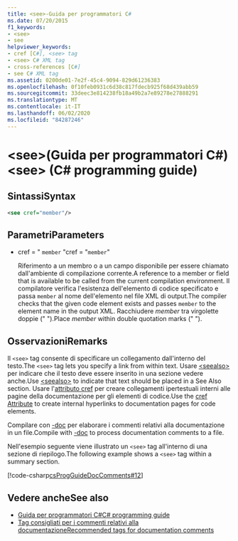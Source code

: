 ```yaml
---
title: <see>-Guida per programmatori C#
ms.date: 07/20/2015
f1_keywords:
- <see>
- see
helpviewer_keywords:
- cref [C#], <see> tag
- <see> C# XML tag
- cross-references [C#]
- see C# XML tag
ms.assetid: 0200de01-7e2f-45c4-9094-829d61236383
ms.openlocfilehash: 0f10feb0931c6d38c817fdecb925f68d439abb59
ms.sourcegitcommit: 33deec3e814238fb18a49b2a7e89278e27888291
ms.translationtype: MT
ms.contentlocale: it-IT
ms.lasthandoff: 06/02/2020
ms.locfileid: "84287246"
---
```

# <a name="see-c-programming-guide"></a><span data-ttu-id="893a7-102">\<see>(Guida per programmatori C#)</span><span class="sxs-lookup"><span data-stu-id="893a7-102">\<see> (C# programming guide)</span></span>

## <a name="syntax"></a><span data-ttu-id="893a7-103">Sintassi</span><span class="sxs-lookup"><span data-stu-id="893a7-103">Syntax</span></span>

```xml
<see cref="member"/>
```

## <a name="parameters"></a><span data-ttu-id="893a7-104">Parametri</span><span class="sxs-lookup"><span data-stu-id="893a7-104">Parameters</span></span>

- <span data-ttu-id="893a7-105">cref = " `member` "</span><span class="sxs-lookup"><span data-stu-id="893a7-105">cref = "`member`"</span></span>

  <span data-ttu-id="893a7-106">Riferimento a un membro o a un campo disponibile per essere chiamato dall'ambiente di compilazione corrente.</span><span class="sxs-lookup"><span data-stu-id="893a7-106">A reference to a member or field that is available to be called from the current compilation environment.</span></span> <span data-ttu-id="893a7-107">Il compilatore verifica l'esistenza dell'elemento di codice specificato e passa `member` al nome dell'elemento nel file XML di output.</span><span class="sxs-lookup"><span data-stu-id="893a7-107">The compiler checks that the given code element exists and passes `member` to the element name in the output XML.</span></span> <span data-ttu-id="893a7-108">Racchiudere *member* tra virgolette doppie (" ").</span><span class="sxs-lookup"><span data-stu-id="893a7-108">Place *member* within double quotation marks (" ").</span></span>

## <a name="remarks"></a><span data-ttu-id="893a7-109">Osservazioni</span><span class="sxs-lookup"><span data-stu-id="893a7-109">Remarks</span></span>

<span data-ttu-id="893a7-110">Il `<see>` tag consente di specificare un collegamento dall'interno del testo.</span><span class="sxs-lookup"><span data-stu-id="893a7-110">The `<see>` tag lets you specify a link from within text.</span></span> <span data-ttu-id="893a7-111">Usare [\<seealso>](./seealso.md) per indicare che il testo deve essere inserito in una sezione vedere anche.</span><span class="sxs-lookup"><span data-stu-id="893a7-111">Use [\<seealso>](./seealso.md) to indicate that text should be placed in a See Also section.</span></span> <span data-ttu-id="893a7-112">Usare l'[attributo cref](./cref-attribute.md) per creare collegamenti ipertestuali interni alle pagine della documentazione per gli elementi di codice.</span><span class="sxs-lookup"><span data-stu-id="893a7-112">Use the [cref Attribute](./cref-attribute.md) to create internal hyperlinks to documentation pages for code elements.</span></span>

<span data-ttu-id="893a7-113">Compilare con [-doc](../../language-reference/compiler-options/doc-compiler-option.md) per elaborare i commenti relativi alla documentazione in un file.</span><span class="sxs-lookup"><span data-stu-id="893a7-113">Compile with [-doc](../../language-reference/compiler-options/doc-compiler-option.md) to process documentation comments to a file.</span></span>

<span data-ttu-id="893a7-114">Nell'esempio seguente viene illustrato un `<see>` tag all'interno di una sezione di riepilogo.</span><span class="sxs-lookup"><span data-stu-id="893a7-114">The following example shows a `<see>` tag within a summary section.</span></span>

[!code-csharp[csProgGuideDocComments#12](~/samples/snippets/csharp/VS_Snippets_VBCSharp/csProgGuideDocComments/CS/DocComments.cs#12)]

## <a name="see-also"></a><span data-ttu-id="893a7-115">Vedere anche</span><span class="sxs-lookup"><span data-stu-id="893a7-115">See also</span></span>

- [<span data-ttu-id="893a7-116">Guida per programmatori C#</span><span class="sxs-lookup"><span data-stu-id="893a7-116">C# programming guide</span></span>](../index.md)
- [<span data-ttu-id="893a7-117">Tag consigliati per i commenti relativi alla documentazione</span><span class="sxs-lookup"><span data-stu-id="893a7-117">Recommended tags for documentation comments</span></span>](./recommended-tags-for-documentation-comments.md)
